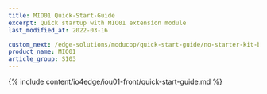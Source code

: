 ```yaml
---
title: MIO01 Quick-Start-Guide
excerpt: Quick startup with MIO01 extension module
last_modified_at: 2022-03-16

custom_next: /edge-solutions/moducop/quick-start-guide/no-starter-kit-bom/ TODO
product_name: MIO01
article_group: S103
---
```



{% include content/io4edge/iou01-front/quick-start-guide.md %}
